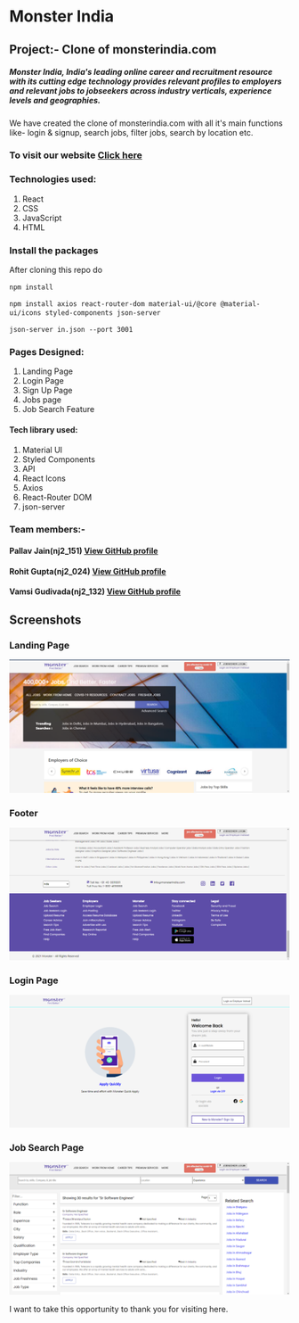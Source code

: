 # Monster India
## Project:- Clone of monsterindia.com
##### Monster India, India's leading online career and recruitment resource with its cutting edge technology provides relevant profiles to employers and relevant jobs to jobseekers across industry verticals, experience levels and geographies.
We have created the clone of monsterindia.com with all it's main functions like- login & signup, search jobs, filter jobs, search by location etc.

### To visit our website [Click here](https://monsterindia.netlify.app/)

### Technologies used:
1. React 
2. CSS
3. JavaScript
4. HTML

### Install the packages
After cloning this repo do
```
npm install
```
```
npm install axios react-router-dom material-ui/@core @material-ui/icons styled-components json-server
```
```
json-server in.json --port 3001
```

### Pages Designed:
1. Landing Page
2. Login Page
3. Sign Up Page
4. Jobs page
5. Job Search Feature

#### Tech library used:
1. Material UI
2. Styled Components
3. API
4. React Icons
5. Axios
6. React-Router DOM
7. json-server

### Team members:-
#### Pallav Jain(nj2_151) [View GitHub profile](https://github.com/pallav1998)
#### Rohit Gupta(nj2_024) [View GitHub profile](https://github.com/rohitkumar0427)
#### Vamsi Gudivada(nj2_132) [View GitHub profile](https://github.com/vamsinagendra2)

## Screenshots
### Landing Page
![alt text](https://github.com/pallav1998/Monster_Project/blob/master/screenshort/Capture.PNG)
### Footer
![alt text](https://github.com/pallav1998/Monster_Project/blob/master/screenshort/Capture2.PNG)
### Login Page
![alt text](https://github.com/pallav1998/Monster_Project/blob/master/screenshort/Capture1.PNG)
### Job Search Page
![alt text](https://github.com/pallav1998/Monster_Project/blob/master/screenshort/Capture3.PNG)

I want to take this opportunity to thank you for visiting here.
